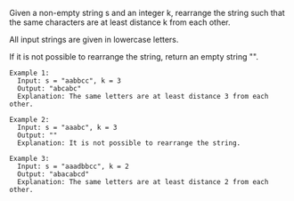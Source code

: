 Given a non-empty string s and an integer k, rearrange the string such that the same characters are at least distance k from each other.

All input strings are given in lowercase letters. 

If it is not possible to rearrange the string, return an empty string "".

```
Example 1:
  Input: s = "aabbcc", k = 3
  Output: "abcabc" 
  Explanation: The same letters are at least distance 3 from each other.

Example 2:
  Input: s = "aaabc", k = 3
  Output: "" 
  Explanation: It is not possible to rearrange the string.

Example 3:
  Input: s = "aaadbbcc", k = 2
  Output: "abacabcd"
  Explanation: The same letters are at least distance 2 from each other.
```